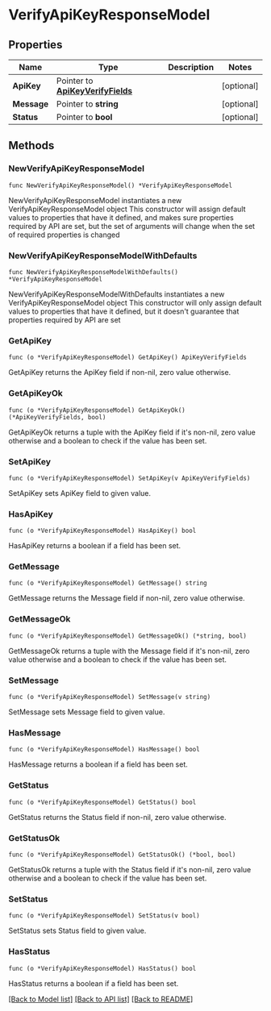 # VerifyApiKeyResponseModel

## Properties

Name | Type | Description | Notes
------------ | ------------- | ------------- | -------------
**ApiKey** | Pointer to [**ApiKeyVerifyFields**](ApiKeyVerifyFields.md) |  | [optional] 
**Message** | Pointer to **string** |  | [optional] 
**Status** | Pointer to **bool** |  | [optional] 

## Methods

### NewVerifyApiKeyResponseModel

`func NewVerifyApiKeyResponseModel() *VerifyApiKeyResponseModel`

NewVerifyApiKeyResponseModel instantiates a new VerifyApiKeyResponseModel object
This constructor will assign default values to properties that have it defined,
and makes sure properties required by API are set, but the set of arguments
will change when the set of required properties is changed

### NewVerifyApiKeyResponseModelWithDefaults

`func NewVerifyApiKeyResponseModelWithDefaults() *VerifyApiKeyResponseModel`

NewVerifyApiKeyResponseModelWithDefaults instantiates a new VerifyApiKeyResponseModel object
This constructor will only assign default values to properties that have it defined,
but it doesn't guarantee that properties required by API are set

### GetApiKey

`func (o *VerifyApiKeyResponseModel) GetApiKey() ApiKeyVerifyFields`

GetApiKey returns the ApiKey field if non-nil, zero value otherwise.

### GetApiKeyOk

`func (o *VerifyApiKeyResponseModel) GetApiKeyOk() (*ApiKeyVerifyFields, bool)`

GetApiKeyOk returns a tuple with the ApiKey field if it's non-nil, zero value otherwise
and a boolean to check if the value has been set.

### SetApiKey

`func (o *VerifyApiKeyResponseModel) SetApiKey(v ApiKeyVerifyFields)`

SetApiKey sets ApiKey field to given value.

### HasApiKey

`func (o *VerifyApiKeyResponseModel) HasApiKey() bool`

HasApiKey returns a boolean if a field has been set.

### GetMessage

`func (o *VerifyApiKeyResponseModel) GetMessage() string`

GetMessage returns the Message field if non-nil, zero value otherwise.

### GetMessageOk

`func (o *VerifyApiKeyResponseModel) GetMessageOk() (*string, bool)`

GetMessageOk returns a tuple with the Message field if it's non-nil, zero value otherwise
and a boolean to check if the value has been set.

### SetMessage

`func (o *VerifyApiKeyResponseModel) SetMessage(v string)`

SetMessage sets Message field to given value.

### HasMessage

`func (o *VerifyApiKeyResponseModel) HasMessage() bool`

HasMessage returns a boolean if a field has been set.

### GetStatus

`func (o *VerifyApiKeyResponseModel) GetStatus() bool`

GetStatus returns the Status field if non-nil, zero value otherwise.

### GetStatusOk

`func (o *VerifyApiKeyResponseModel) GetStatusOk() (*bool, bool)`

GetStatusOk returns a tuple with the Status field if it's non-nil, zero value otherwise
and a boolean to check if the value has been set.

### SetStatus

`func (o *VerifyApiKeyResponseModel) SetStatus(v bool)`

SetStatus sets Status field to given value.

### HasStatus

`func (o *VerifyApiKeyResponseModel) HasStatus() bool`

HasStatus returns a boolean if a field has been set.


[[Back to Model list]](../README.md#documentation-for-models) [[Back to API list]](../README.md#documentation-for-api-endpoints) [[Back to README]](../README.md)


